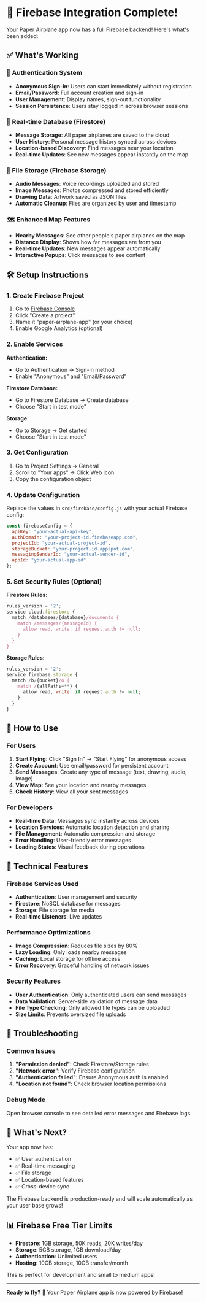 # 🚀 Firebase Integration Complete!

Your Paper Airplane app now has a full Firebase backend! Here's what's been added:

## ✅ What's Working

### 🔐 Authentication System
- **Anonymous Sign-in**: Users can start immediately without registration
- **Email/Password**: Full account creation and sign-in
- **User Management**: Display names, sign-out functionality
- **Session Persistence**: Users stay logged in across browser sessions

### 💾 Real-time Database (Firestore)
- **Message Storage**: All paper airplanes are saved to the cloud
- **User History**: Personal message history synced across devices
- **Location-based Discovery**: Find messages near your location
- **Real-time Updates**: See new messages appear instantly on the map

### 📁 File Storage (Firebase Storage)
- **Audio Messages**: Voice recordings uploaded and stored
- **Image Messages**: Photos compressed and stored efficiently
- **Drawing Data**: Artwork saved as JSON files
- **Automatic Cleanup**: Files are organized by user and timestamp

### 🗺️ Enhanced Map Features
- **Nearby Messages**: See other people's paper airplanes on the map
- **Distance Display**: Shows how far messages are from you
- **Real-time Updates**: New messages appear automatically
- **Interactive Popups**: Click messages to see content

## 🛠️ Setup Instructions

### 1. Create Firebase Project
1. Go to [Firebase Console](https://console.firebase.google.com/)
2. Click "Create a project"
3. Name it "paper-airplane-app" (or your choice)
4. Enable Google Analytics (optional)

### 2. Enable Services
**Authentication:**
- Go to Authentication → Sign-in method
- Enable "Anonymous" and "Email/Password"

**Firestore Database:**
- Go to Firestore Database → Create database
- Choose "Start in test mode"

**Storage:**
- Go to Storage → Get started
- Choose "Start in test mode"

### 3. Get Configuration
1. Go to Project Settings → General
2. Scroll to "Your apps" → Click Web icon
3. Copy the configuration object

### 4. Update Configuration
Replace the values in `src/firebase/config.js` with your actual Firebase config:

```javascript
const firebaseConfig = {
  apiKey: "your-actual-api-key",
  authDomain: "your-project-id.firebaseapp.com",
  projectId: "your-actual-project-id",
  storageBucket: "your-project-id.appspot.com",
  messagingSenderId: "your-actual-sender-id",
  appId: "your-actual-app-id"
};
```

### 5. Set Security Rules (Optional)
**Firestore Rules:**
```javascript
rules_version = '2';
service cloud.firestore {
  match /databases/{database}/documents {
    match /messages/{messageId} {
      allow read, write: if request.auth != null;
    }
  }
}
```

**Storage Rules:**
```javascript
rules_version = '2';
service firebase.storage {
  match /b/{bucket}/o {
    match /{allPaths=**} {
      allow read, write: if request.auth != null;
    }
  }
}
```

## 🎯 How to Use

### For Users
1. **Start Flying**: Click "Sign In" → "Start Flying" for anonymous access
2. **Create Account**: Use email/password for persistent account
3. **Send Messages**: Create any type of message (text, drawing, audio, image)
4. **View Map**: See your location and nearby messages
5. **Check History**: View all your sent messages

### For Developers
- **Real-time Data**: Messages sync instantly across devices
- **Location Services**: Automatic location detection and sharing
- **File Management**: Automatic compression and storage
- **Error Handling**: User-friendly error messages
- **Loading States**: Visual feedback during operations

## 🔧 Technical Features

### Firebase Services Used
- **Authentication**: User management and security
- **Firestore**: NoSQL database for messages
- **Storage**: File storage for media
- **Real-time Listeners**: Live updates

### Performance Optimizations
- **Image Compression**: Reduces file sizes by 80%
- **Lazy Loading**: Only loads nearby messages
- **Caching**: Local storage for offline access
- **Error Recovery**: Graceful handling of network issues

### Security Features
- **User Authentication**: Only authenticated users can send messages
- **Data Validation**: Server-side validation of message data
- **File Type Checking**: Only allowed file types can be uploaded
- **Size Limits**: Prevents oversized file uploads

## 🚨 Troubleshooting

### Common Issues
1. **"Permission denied"**: Check Firestore/Storage rules
2. **"Network error"**: Verify Firebase configuration
3. **"Authentication failed"**: Ensure Anonymous auth is enabled
4. **"Location not found"**: Check browser location permissions

### Debug Mode
Open browser console to see detailed error messages and Firebase logs.

## 🎉 What's Next?

Your app now has:
- ✅ User authentication
- ✅ Real-time messaging
- ✅ File storage
- ✅ Location-based features
- ✅ Cross-device sync

The Firebase backend is production-ready and will scale automatically as your user base grows!

## 📊 Firebase Free Tier Limits

- **Firestore**: 1GB storage, 50K reads, 20K writes/day
- **Storage**: 5GB storage, 1GB download/day
- **Authentication**: Unlimited users
- **Hosting**: 10GB storage, 10GB transfer/month

This is perfect for development and small to medium apps!

---

**Ready to fly?** 🛫 Your Paper Airplane app is now powered by Firebase!
